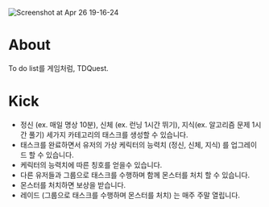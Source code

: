![Screenshot at Apr 26 19-16-24](https://user-images.githubusercontent.com/50979090/165243589-1e7d1879-d8b8-4c9f-897d-5be0d7542b7a.png)


# About
To do list를 게임처럼, TDQuest.

# Kick
- 정신 (ex. 매일 명상 10분), 신체 (ex. 런닝 1시간 뛰기), 지식(ex. 알고리즘 문제 1시간 풀기) 세가지 카테고리의 태스크를 생성할 수 있습니다.
- 태스크를 완료하면서 유저의 가상 케릭터의 능력치 (정신, 신체, 지식) 를 업그레이드 할 수 있습니다.
- 케릭터의 능력치에 따른 칭호를 얻을수 있습니다.
- 다른 유저들과 그룹으로 태스크를 수행하며 함께 몬스터를 처치 할 수 있습니다.
- 몬스터를 처치하면 보상을 받습니다.
- 레이드 (그룹으로 태스크를 수행하며 몬스터를 처치) 는 매주 주말 열립니다.
